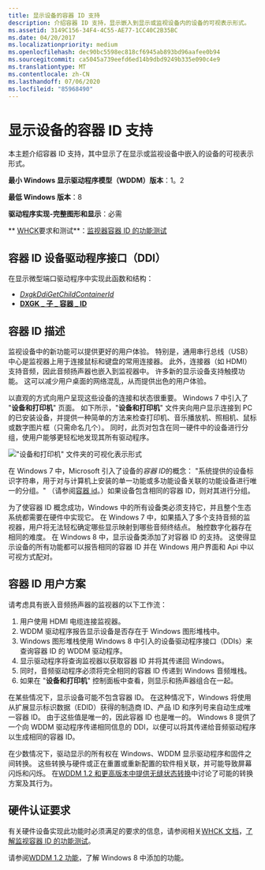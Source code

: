 ```yaml
---
title: 显示设备的容器 ID 支持
description: 介绍容器 ID 支持，显示嵌入到显示或监视设备内的设备的可视表示形式。
ms.assetid: 3149C156-34F4-4C55-AE77-1CC40C2B35BC
ms.date: 04/20/2017
ms.localizationpriority: medium
ms.openlocfilehash: dec90bc5598ec818cf6945ab893bd96aafee0b94
ms.sourcegitcommit: ca5045a739eefd6ed14b9dbd9249b335e090c4e9
ms.translationtype: MT
ms.contentlocale: zh-CN
ms.lasthandoff: 07/06/2020
ms.locfileid: "85968490"
---
```

# <a name="container-id-support-for-displays"></a>显示设备的容器 ID 支持


本主题介绍容器 ID 支持，其中显示了在显示或监视设备中嵌入的设备的可视表示形式。

**最小 Windows 显示驱动程序模型（WDDM）版本**：1。2

**最低 Windows 版本**：8

**驱动程序实现-完整图形和显示**：必需

** [WHCK](https://docs.microsoft.com/windows-hardware/test/hlk/windows-hardware-lab-kit)要求和测试**：[监视器容器 ID 的功能测试](https://docs.microsoft.com/windows-hardware/test/hlk/testref/2f657caa-368c-4531-8cec-8faf475125f4)


 

## <a name="span-idcontainer_id_device_driver_interface__ddi_spanspan-idcontainer_id_device_driver_interface__ddi_spanspan-idcontainer_id_device_driver_interface__ddi_spancontainer-id-device-driver-interface-ddi"></a><span id="Container_ID_device_driver_interface__DDI_"></span><span id="container_id_device_driver_interface__ddi_"></span><span id="CONTAINER_ID_DEVICE_DRIVER_INTERFACE__DDI_"></span>容器 ID 设备驱动程序接口（DDI）


在显示微型端口驱动程序中实现此函数和结构：

-   [*DxgkDdiGetChildContainerId*](https://docs.microsoft.com/windows-hardware/drivers/ddi/dispmprt/nc-dispmprt-dxgkddi_get_child_container_id)
-   [**DXGK \_ 子 \_ 容器 \_ ID**](https://docs.microsoft.com/windows-hardware/drivers/ddi/dispmprt/ns-dispmprt-_dxgk_child_container_id)

## <a name="span-idcontainer_id_descriptionspanspan-idcontainer_id_descriptionspanspan-idcontainer_id_descriptionspancontainer-id-description"></a><span id="Container_ID_description"></span><span id="container_id_description"></span><span id="CONTAINER_ID_DESCRIPTION"></span>容器 ID 描述


监视设备中的新功能可以提供更好的用户体验。 特别是，通用串行总线（USB）中心是监视器上用于连接鼠标和键盘的常用连接器。 此外，连接器（如 HDMI）支持音频，因此音频扬声器也嵌入到监视器中。 许多新的显示设备支持触摸功能。 这可以减少用户桌面的网络混乱，从而提供出色的用户体验。

以直观的方式向用户呈现这些设备的连接和状态很重要。 Windows 7 中引入了 "**设备和打印机**" 页面。 如下所示，"**设备和打印机**" 文件夹向用户显示连接到 PC 的已安装设备，并提供一种简单的方法来检查打印机、音乐播放机、照相机、鼠标或数字图片框（只需命名几个）。 同时，此页对包含在同一硬件中的设备进行分组，使用户能够更轻松地发现其所有驱动程序。

!["设备和打印机" 文件夹的可视化表示形式](images/visualdevicesprintersfolder.jpg)

在 Windows 7 中，Microsoft 引入了设备的*容器 ID*的概念： "系统提供的设备标识字符串，用于对与计算机上安装的单一功能或多功能设备关联的功能设备进行唯一的分组。" （请参阅[容器 id](https://go.microsoft.com/fwlink/p/?linkid=327784)。）如果设备包含相同的容器 ID，则对其进行分组。

为了使容器 ID 概念成功，Windows 中的所有设备类必须支持它，并且整个生态系统都需要在硬件中实现它。 在 Windows 7 中，如果插入了多个支持音频的监视器，用户将无法轻松确定哪些显示映射到哪些音频终结点。 触控数字化器存在相同的难度。 在 Windows 8 中，显示设备类添加了对容器 ID 的支持。 这使得显示设备的所有功能都可以报告相同的容器 ID 并在 Windows 用户界面和 Api 中以可视方式配对。

## <a name="span-idcontainer_id_user_scenariosspanspan-idcontainer_id_user_scenariosspanspan-idcontainer_id_user_scenariosspancontainer-id-user-scenarios"></a><span id="Container_ID_user_scenarios"></span><span id="container_id_user_scenarios"></span><span id="CONTAINER_ID_USER_SCENARIOS"></span>容器 ID 用户方案


请考虑具有嵌入音频扬声器的监视器的以下工作流：

1.  用户使用 HDMI 电缆连接监视器。
2.  WDDM 驱动程序报告显示设备是否存在于 Windows 图形堆栈中。
3.  Windows 图形堆栈使用 Windows 8 中引入的设备驱动程序接口（DDIs）来查询容器 ID 的 WDDM 驱动程序。
4.  显示驱动程序将查询监视器以获取容器 ID 并将其传递回 Windows。
5.  同时，音频驱动程序必须将完全相同的容器 ID 传递到 Windows 音频堆栈。
6.  如果在 "**设备和打印机**" 控制面板中查看，则显示和扬声器组合在一起。

在某些情况下，显示设备可能不包含容器 ID。 在这种情况下，Windows 将使用从扩展显示标识数据（EDID）获得的制造商 ID、产品 ID 和序列号来自动生成唯一容器 ID。 由于这些值是唯一的，因此容器 ID 也是唯一的。 Windows 8 提供了一个向 WDDM 驱动程序传递相同信息的 DDI，以便可以将其传递给音频驱动程序以生成相同的容器 ID。

在少数情况下，驱动显示的所有权在 Windows、WDDM 显示驱动程序和固件之间转换。 这些转换与硬件或正在重置或重新配置的软件相关联，并可能导致屏幕闪烁和闪烁。 在[WDDM 1.2 和更高版本中提供无缝状态转换](seamless-state-transitions-in-wddm-1-2-and-later.md)中讨论了可能的转换方案及其行为。

## <a name="span-idhardware_certification_requirementsspanspan-idhardware_certification_requirementsspanspan-idhardware_certification_requirementsspanhardware-certification-requirements"></a><span id="Hardware_certification_requirements"></span><span id="hardware_certification_requirements"></span><span id="HARDWARE_CERTIFICATION_REQUIREMENTS"></span>硬件认证要求


有关硬件设备实现此功能时必须满足的要求的信息，请参阅相关[WHCK 文档](https://docs.microsoft.com/windows-hardware/test/hlk/windows-hardware-lab-kit)，[了解监视容器 ID 的功能测试](https://docs.microsoft.com/windows-hardware/test/hlk/testref/2f657caa-368c-4531-8cec-8faf475125f4)。

请参阅[WDDM 1.2 功能](wddm-v1-2-features.md)，了解 Windows 8 中添加的功能。

 

 






